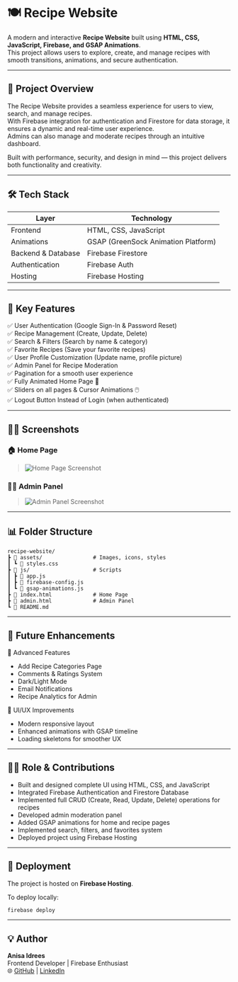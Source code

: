 # 🍽️ Recipe Website

A modern and interactive **Recipe Website** built using **HTML, CSS, JavaScript, Firebase, and GSAP Animations**.  
This project allows users to explore, create, and manage recipes with smooth transitions, animations, and secure authentication.

---

## 🚀 Project Overview

The Recipe Website provides a seamless experience for users to view, search, and manage recipes.  
With Firebase integration for authentication and Firestore for data storage, it ensures a dynamic and real-time user experience.  
Admins can also manage and moderate recipes through an intuitive dashboard.

Built with performance, security, and design in mind — this project delivers both functionality and creativity.

---

## 🛠️ Tech Stack

| Layer | Technology |
|-------|-------------|
| Frontend | HTML, CSS, JavaScript |
| Animations | GSAP (GreenSock Animation Platform) |
| Backend & Database | Firebase Firestore |
| Authentication | Firebase Auth |
| Hosting | Firebase Hosting |

---

## 🔑 Key Features

✅ User Authentication (Google Sign-In & Password Reset)  
✅ Recipe Management (Create, Update, Delete)  
✅ Search & Filters (Search by name & category)  
✅ Favorite Recipes (Save your favorite recipes)  
✅ User Profile Customization (Update name, profile picture)  
✅ Admin Panel for Recipe Moderation  
✅ Pagination for a smooth user experience  
✅ Fully Animated Home Page 🎨  
✅ Sliders on all pages & Cursor Animations 🖱️  
✅ Logout Button Instead of Login (when authenticated)

---

## 🧑‍🍳 Screenshots

### 🏠 Home Page  
> ![Home Page Screenshot](./assets/ss.png)

### 🧑‍⚕️ Admin Panel  
> ![Admin Panel Screenshot](./assets/admin-panel.png)

---

## 📊 Folder Structure

```
recipe-website/
┣ 📂 assets/                # Images, icons, styles
┃ ┗ 📜 styles.css
┣ 📂 js/                    # Scripts
┃ ┣ 📜 app.js
┃ ┣ 📜 firebase-config.js
┃ ┗ 📜 gsap-animations.js
┣ 📜 index.html             # Home Page
┣ 📜 admin.html             # Admin Panel
┗ 📜 README.md
```

---

## 📌 Future Enhancements

🧠 Advanced Features  
- Add Recipe Categories Page  
- Comments & Ratings System  
- Dark/Light Mode  
- Email Notifications  
- Recipe Analytics for Admin  

🎨 UI/UX Improvements  
- Modern responsive layout  
- Enhanced animations with GSAP timeline  
- Loading skeletons for smoother UX  

---

## 👩‍💻 Role & Contributions

- Built and designed complete UI using HTML, CSS, and JavaScript  
- Integrated Firebase Authentication and Firestore Database  
- Implemented full CRUD (Create, Read, Update, Delete) operations for recipes  
- Developed admin moderation panel  
- Added GSAP animations for home and recipe pages  
- Implemented search, filters, and favorites system  
- Deployed project using Firebase Hosting  

---

## 🚀 Deployment

The project is hosted on **Firebase Hosting**.

To deploy locally:
```bash
firebase deploy
```

---

## 💡 Author

**Anisa Idrees**  
Frontend Developer | Firebase Enthusiast  
🌐 [GitHub](#) | [LinkedIn](#)
